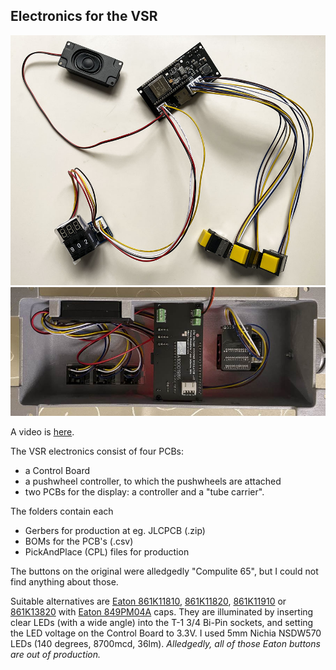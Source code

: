 ## Electronics for the VSR

<img src="img/thelot.jpg">

<img src="img/inside.jpg">

A video is [here](https://www.facebook.com/61553801874212/videos/475630928153628/).

The VSR electronics consist of four PCBs:
- a Control Board
- a pushwheel controller, to which the pushwheels are attached
- two PCBs for the display: a controller and a "tube carrier".

The folders contain each
- Gerbers for production at eg. JLCPCB (.zip)
- BOMs for the PCB's (.csv)
- PickAndPlace (CPL) files for production

The buttons on the original were alledgedly "Compulite 65", but I could not find anything about those.

Suitable alternatives are [Eaton 861K11810](https://www.onlinecomponents.com/en/productdetail/cutler-hammer--eaton/861k11810-11067671.html), [861K11820](https://www.onlinecomponents.com/en/productdetail/cutler-hammer--eaton/861k11820-39549107.html), [861K11910](https://www.onlinecomponents.com/en/productdetail/cutler-hammer--eaton/861k11910-42306418.html) or [861K13820](https://www.onlinecomponents.com/en/productdetail/cutler-hammer--eaton/861k13820-39549111.html) with [Eaton 849PM04A](https://www.onlinecomponents.com/en/productdetail/cutler-hammer--eaton/849pm04a-39549100.html) caps. They are illuminated by inserting clear LEDs (with a wide angle) into the T-1 3/4 Bi-Pin sockets, and setting the LED voltage on the Control Board to 3.3V. I used 5mm Nichia NSDW570 LEDs (140 degrees, 8700mcd, 36lm). _Alledgedly, all of those Eaton buttons are out of production._
